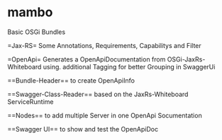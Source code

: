 # mambo
Basic OSGi Bundles

=Jax-RS=
Some Annotations, Requirements, Capabilitys and Filter

=OpenApi=
Generates a OpenApiDocumentation from OSGi-JaxRs-Whiteboard using.
additional Tagging for better Grouping in SwaggerUi

==Bundle-Header==
to create OpenApiInfo

==Swagger-Class-Reader==
based on the JaxRs-Whiteboard ServiceRuntime

==Nodes==
to add multiple Server in one OpenApi Socumentation

==Swagger UI==
to show and test the OpenApiDoc
